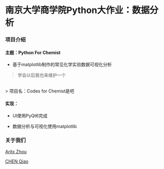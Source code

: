 # 南京大学商学院Python大作业：数据分析

### 项目介绍

#### 主题：**Python For Chemist**

- 基于matplotlib制作的常见化学实验数据可视化分析

> 学会以后我也来维护一个
<br>
> 项目名：Codes for Chemist是吧

#### 实现：

- UI使用PyQt6完成

- 数据分析与可视化使用matplotlib

### 关于我们

[Aritx Zhou](https://github.com/AritxOnly)

[CHEN Qiao](https://github.com/qiao411)